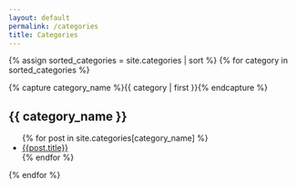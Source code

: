 ```yaml
---
layout: default
permalink: /categories
title: Categories
---
```


<style>
div:target h2{
  background: #009fe3;
  border-radius: 5px;
  color: #fff;
  max-width: max-content
  -webkit-text-stroke: 3px #007bbd;

} 
  
</style>

{% assign sorted_categories = site.categories | sort %}
{% for category in sorted_categories %}
  <div class="archive-group">
    {% capture category_name %}{{ category | first }}{% endcapture %}
    <div id="{{ category_name | slugize }}">
        <h2>{{ category_name }}</h2>
        <ul>
          {% for post in site.categories[category_name] %}
            <li><a class="archive-link" href="{{ post.url | absolute_url}}">{{post.title}}</a></li>
          {% endfor %}
        </ul>
    </div>
  </div>
{% endfor %}
